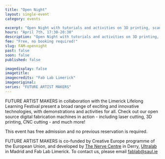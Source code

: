 ```yaml
---
title: "Open Night"
layout: single-event
category: events

excerpt: "Open Night with tutorials and activities on 3D printing, scanning and laser cutting, from 5:30pm"
hours: "April 7th, 17:30-20:30"
description: "Open Night with tutorials and activities on 3D printing, scanning and laser cutting"
fee: "Free, no booking required!"
slug: FAM-opennight
past: false
soon: false
published: false

imagedisplay: false
imagetitle:
imagecredits: "Fab Lab Limerick"
imageoriginal:
series: "FUTURE ARTIST MAKERS"
---
```


FUTURE ARTIST MAKERS in collaboration with the Limerick Lifelong Learning Festival present a broad range of exciting and innovative technologies, with demonstrations and activities for all. Check out our open source digital fabrication machines in action - including laser cutting, 3D printing, CNC cutting - and much more!

This event has free admission and no previous reservation is required.

FUTURE ARTIST MAKERS is co-funded by Creative Europe programme of the European Union, and developed by [The Nerve Centre](http://nervecentre.org) in Derry, [Ultralab](http://ultra-lab.net) in Madrid and Fab Lab Limerick. To contact us, please email [fablab@saul.ie](mailto:fablab@saul.ie)
